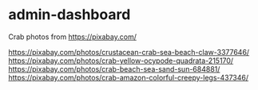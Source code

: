 # admin-dashboard

Crab photos from https://pixabay.com/

https://pixabay.com/photos/crustacean-crab-sea-beach-claw-3377646/
https://pixabay.com/photos/crab-yellow-ocypode-quadrata-215170/
https://pixabay.com/photos/crab-beach-sea-sand-sun-684881/
https://pixabay.com/photos/crab-amazon-colorful-creepy-legs-437346/